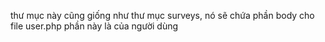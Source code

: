 thư mục này cũng giống như thư mục surveys, 
nó sẽ chứa phần body cho file user.php
phần này là của người dùng